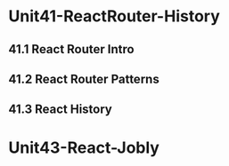 # Unit41-ReactRouter-History
## 41.1 React Router Intro
## 41.2 React Router Patterns
## 41.3 React History

# Unit43-React-Jobly
